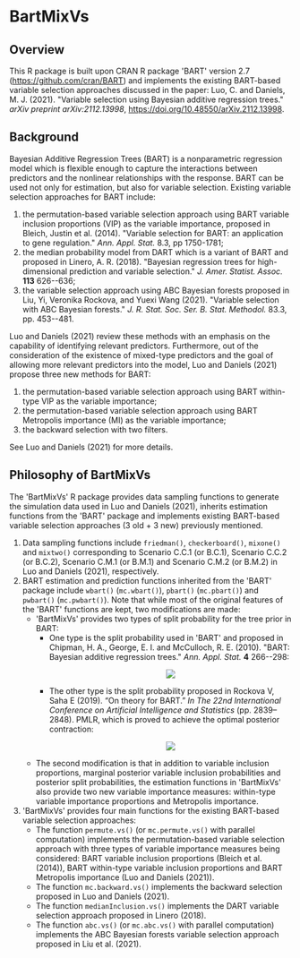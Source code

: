 # BartMixVs
## Overview
This R package is built upon CRAN R package 'BART' version 2.7 (https://github.com/cran/BART) and implements the existing BART-based variable selection approaches discussed in the paper: Luo, C. and Daniels, M. J. (2021). "Variable selection using Bayesian additive regression trees." _arXiv preprint arXiv:2112.13998_, https://doi.org/10.48550/arXiv.2112.13998.

## Background
Bayesian Additive Regression Trees (BART) is a nonparametric regression model which is flexible enough to capture the interactions between predictors and the nonlinear relationships with the response. BART can be used not only for estimation, but also for variable selection. Existing variable selection approaches for BART include:
1. the permutation-based variable selection approach using BART variable inclusion proportions (VIP) as the variable importance, proposed in Bleich, Justin et al. (2014). "Variable selection for BART: an application to gene regulation." _Ann. Appl. Stat._ 8.3, pp 1750-1781;
2. the median probability model from DART which is a variant of BART and proposed in Linero, A. R. (2018). "Bayesian regression trees for high-dimensional prediction and variable selection." _J. Amer. Statist. Assoc._ **113** 626--636;
3. the variable selection approach using ABC Bayesian forests proposed in Liu, Yi, Veronika Rockova, and Yuexi Wang (2021). "Variable selection with ABC Bayesian forests." _J. R. Stat. Soc. Ser. B. Stat. Methodol._ 83.3, pp. 453--481.

Luo and Daniels (2021) review these methods with an emphasis on the capability of identifying relevant predictors. Furthermore, out of the consideration of the existence of mixed-type predictors and the goal of allowing more relevant predictors into the model, Luo and Daniels (2021) propose three new methods for BART:
1. the permutation-based variable selection approach using BART within-type VIP as the variable importance;
2. the permutation-based variable selection approach using BART Metropolis importance (MI) as the variable importance;
3. the backward selection with two filters.

See Luo and Daniels (2021) for more details.

## Philosophy of BartMixVs
The 'BartMixVs' R package provides data sampling functions to generate the simulation data used in Luo and Daniels (2021), inherits estimation functions from the 'BART' package and implements existing BART-based variable selection approaches (3 old + 3 new) previously mentioned.
1. Data sampling functions include `friedman()`, `checkerboard()`, `mixone()` and `mixtwo()` corresponding to Scenario C.C.1 (or B.C.1), Scenario C.C.2 (or B.C.2), Scenario C.M.1 (or B.M.1) and Scenario C.M.2 (or B.M.2) in Luo and Daniels (2021), respectively.
2. BART estimation and prediction functions inherited from the 'BART' package include `wbart()` (`mc.wbart()`), `pbart()` (`mc.pbart()`) and `pwbart()` (`mc.pwbart()`). Note that while most of the original features of the 'BART' functions are kept, two modifications are made:
   - 'BartMixVs' provides two types of split probability for the tree prior in BART:
     - One type is the split probability used in 'BART' and proposed in Chipman, H. A., George, E. I. and McCulloch, R. E. (2010). "BART: Bayesian additive regression trees." _Ann. Appl. Stat._ **4** 266--298:
       <p align="center">
        <img src="https://render.githubusercontent.com/render/math?math=p(d) = \frac{\gamma}{(1 %2B d)^{\beta}},\quad\quad d \, \text{is the depth of the to-be-split node}, \gamma \in (0,1) \, \text{and} \, \beta \in (0, \infty).">
       </p>
     - The other type is the split probability proposed in Rockova V, Saha E (2019). “On theory for BART.” _In The 22nd International Conference on Artificial Intelligence and Statistics_ (pp. 2839–2848). PMLR, which is proved to achieve the optimal posterior contraction:
       <p align="center">
        <img src="https://render.githubusercontent.com/render/math?math=p(d) = \gamma^d,\quad\quad d \, \text{is the depth of the to-be-split node and}\, \gamma \in [1/n,1/2).">
       </p>
   - The second modification is that in addition to variable inclusion proportions, marginal posterior variable inclusion probabilities and posterior split probabilities, the estimation functions in 'BartMixVs' also provide two new variable importance measures: within-type variable importance proportions and Metropolis importance.
3. 'BartMixVs' provides four main functions for the existing BART-based variable selection approaches:
   - The function `permute.vs()` (or `mc.permute.vs()` with parallel computation) implements the permutation-based variable selection approach with three types of variable importance measures being considered: BART variable inclusion proportions (Bleich et al. (2014)), BART within-type variable inclusion proportions and BART Metropolis importance (Luo and Daniels (2021)).
   - The function `mc.backward.vs()` implements the backward selection proposed in Luo and Daniels (2021).
   - The function `medianInclusion.vs()` implements the DART variable selection approach proposed in Linero (2018).
   - The function `abc.vs()` (or `mc.abc.vs()` with parallel computation) implements the ABC Bayesian forests variable selection approach proposed in Liu et al. (2021).
